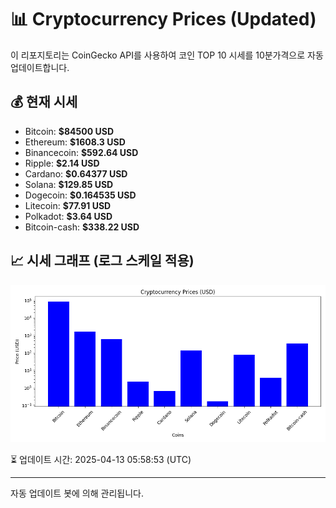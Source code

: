 
# 📊 Cryptocurrency Prices (Updated)

이 리포지토리는 CoinGecko API를 사용하여 코인 TOP 10 시세를 10분가격으로 자동 업데이트합니다.

## 💰 현재 시세
- Bitcoin: **$84500 USD**
- Ethereum: **$1608.3 USD**
- Binancecoin: **$592.64 USD**
- Ripple: **$2.14 USD**
- Cardano: **$0.64377 USD**
- Solana: **$129.85 USD**
- Dogecoin: **$0.164535 USD**
- Litecoin: **$77.91 USD**
- Polkadot: **$3.64 USD**
- Bitcoin-cash: **$338.22 USD**

## 📈 시세 그래프 (로그 스케일 적용)
![Crypto Prices](crypto_prices.png)

⏳ 업데이트 시간: 2025-04-13 05:58:53 (UTC)

---
자동 업데이트 봇에 의해 관리됩니다.
